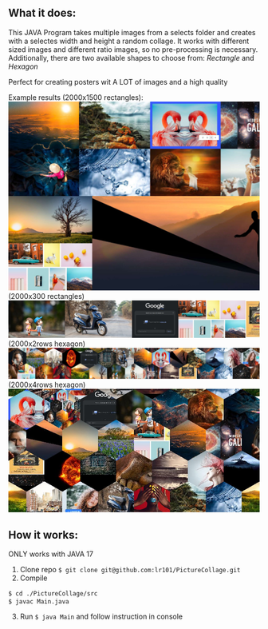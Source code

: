 ## What it does:

This JAVA Program takes multiple images from a selects folder and creates with a selectes width and height a random collage. It works with different sized images and different ratio images, so no pre-processing is necessary. Additionally, there are two available shapes to choose from: *Rectangle* and *Hexagon* 

Perfect for creating posters wit A LOT of images and a high quality 

Example results (2000x1500 rectangles):
![image1](examples/final1.jpg)
(2000x300 rectangles)
![image2](examples/final2.jpg)
(2000x2rows hexagon)
![image3](examples/final3.jpg)
(2000x4rows hexagon)
![image4](examples/final4.jpg)
## How it works:

ONLY works with JAVA 17

1. Clone repo ```$ git clone git@github.com:lr101/PictureCollage.git```
2. Compile 
```
$ cd ./PictureCollage/src
$ javac Main.java
```
3. Run ```$ java Main``` and follow instruction in console